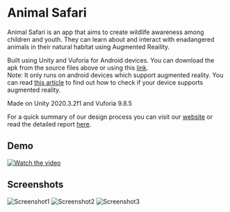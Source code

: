 # Animal Safari
Animal Safari is an app that aims to create wildlife awareness among children and youth. They can learn about and interact with enadangered animals in their natural habitat using Augmented Reaility.

Built using Unity and Vuforia for Android devices. You can download the apk from the source files above or using this [link](https://drive.google.com/drive/folders/1Cy7CGa-45IZNT1QNXNmLcjQuwi0-et2M?usp=sharing).    
Note: It only runs on android devices which support augmented reality. You can read [this article](https://www.dignited.com/60048/how-to-know-if-your-smartphone-supports-augmented-reality-ar/#:~:text=Go%20to%20the%20Play%20store,the%20list%20of%20supported%20devices.) to find out how to check if your device supports augmented reality.

Made on Unity 2020.3.2f1 and Vuforia 9.8.5

For a quick summary of our design process you can visit our [website](https://sites.google.com/iiitd.ac.in/des205-t1-ascenders/home) or read the detailed report [here](https://www.behance.net/gallery/121324207/Animal-Safari).

## Demo
[![Watch the video](https://user-images.githubusercontent.com/55681233/118396479-5f360b80-b66d-11eb-93d9-8514c1a7f74c.jpg)](https://www.youtube.com/watch?v=613S6kGOazE)

## Screenshots
![Screenshot1](https://user-images.githubusercontent.com/55681233/118396542-9c9a9900-b66d-11eb-92bf-d04afe24d5b1.jpg)
![Screenshot2](https://user-images.githubusercontent.com/55681233/118396559-b2a85980-b66d-11eb-87c0-00a4ff3c7afd.jpg)
![Screenshot3](https://user-images.githubusercontent.com/55681233/118396560-b5a34a00-b66d-11eb-9b79-2e3f4cedab94.jpg)


